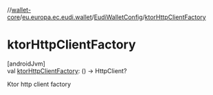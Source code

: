 //[wallet-core](../../../index.md)/[eu.europa.ec.eudi.wallet](../index.md)/[EudiWalletConfig](index.md)/[ktorHttpClientFactory](ktor-http-client-factory.md)

# ktorHttpClientFactory

[androidJvm]\
val [ktorHttpClientFactory](ktor-http-client-factory.md): () -&gt; HttpClient?

Ktor http client factory

